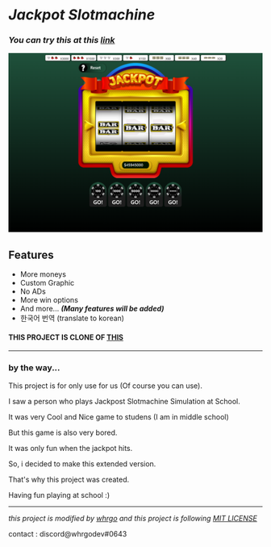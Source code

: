 # _Jackpot Slotmachine_

### **_You can try this at this [link](https://whrgo.github.io/jackpot-slotmachine/)_**

![jackpot slotmachine preview](./src/images/slotmachine_capture.png)

## **Features**

- More moneys
- Custom Graphic
- No ADs
- More win options
- And more... **_(Many features will be added)_**
- 한국어 번역 (translate to korean)

#### THIS PROJECT IS CLONE OF [THIS](https:/slotmachinesimulation.github.io/)

---

### **by the way...**

This project is for only use for us (Of course you can use).

I saw a person who plays Jackpost Slotmachine Simulation at School.

It was very Cool and Nice game to studens (I am in middle school)

But this game is also very bored.

It was only fun when the jackpot hits.

So, i decided to make this extended version.

That's why this project was created.

Having fun playing at school :)

---

_this project is modified by [whrgo](https://github.com/whrgo) and this project is following [MIT LICENSE](https://github.com/git/git-scm.com/blob/main/MIT-LICENSE.txt)_

contact : discord@whrgodev#0643
